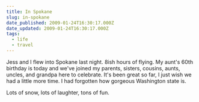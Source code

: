```yaml
---
title: In Spokane
slug: in-spokane
date_published: 2009-01-24T16:30:17.000Z
date_updated: 2009-01-24T16:30:17.000Z
tags:
  - life
  - travel
---
```


Jess and I flew into Spokane last night. 8ish hours of flying. My aunt's 60th birthday is today and we've joined my parents, sisters, cousins, aunts, uncles, and grandpa here to celebrate. It's been great so far, I just wish we had a little more time. I had forgotten how gorgeous Washington state is.

Lots of snow, lots of laughter, tons of fun.
